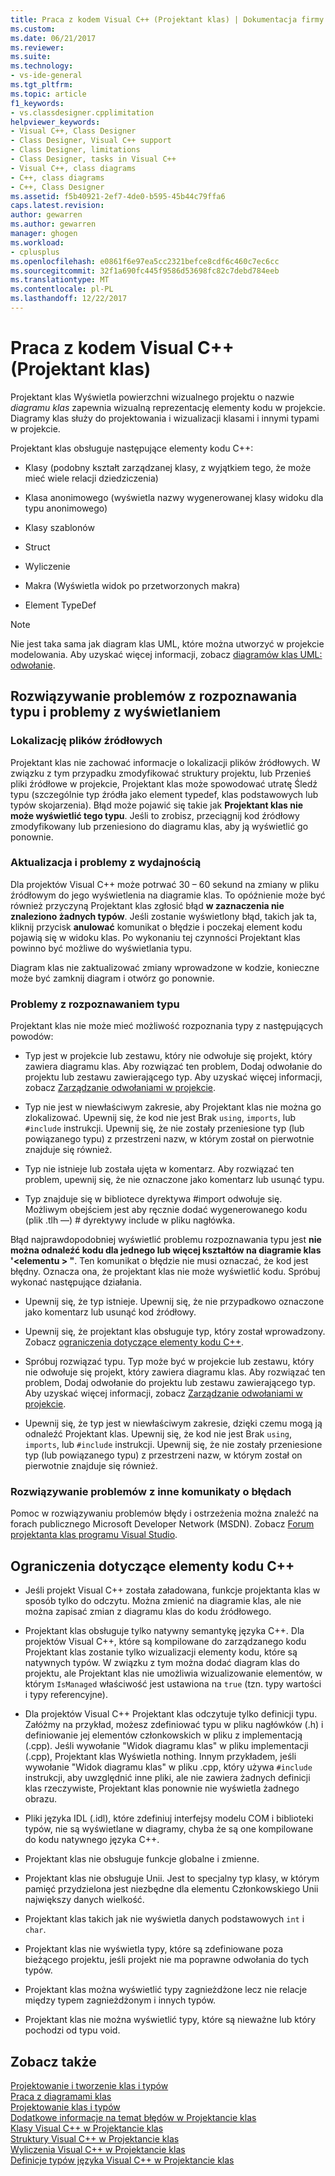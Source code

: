 ```yaml
---
title: Praca z kodem Visual C++ (Projektant klas) | Dokumentacja firmy Microsoft
ms.custom: 
ms.date: 06/21/2017
ms.reviewer: 
ms.suite: 
ms.technology:
- vs-ide-general
ms.tgt_pltfrm: 
ms.topic: article
f1_keywords:
- vs.classdesigner.cpplimitation
helpviewer_keywords:
- Visual C++, Class Designer
- Class Designer, Visual C++ support
- Class Designer, limitations
- Class Designer, tasks in Visual C++
- Visual C++, class diagrams
- C++, class diagrams
- C++, Class Designer
ms.assetid: f5b40921-2ef7-4de0-b595-45b44c79ffa6
caps.latest.revision: 
author: gewarren
ms.author: gewarren
manager: ghogen
ms.workload:
- cplusplus
ms.openlocfilehash: e0861f6e97ea5cc2321befce8cdf6c460c7ec6cc
ms.sourcegitcommit: 32f1a690fc445f9586d53698fc82c7debd784eeb
ms.translationtype: MT
ms.contentlocale: pl-PL
ms.lasthandoff: 12/22/2017
---
```

# <a name="working-with-visual-c-code-class-designer"></a>Praca z kodem Visual C++ (Projektant klas)
Projektant klas Wyświetla powierzchni wizualnego projektu o nazwie *diagramu klas* zapewnia wizualną reprezentację elementy kodu w projekcie. Diagramy klas służy do projektowania i wizualizacji klasami i innymi typami w projekcie.  

Projektant klas obsługuje następujące elementy kodu C++:  

-   Klasy (podobny kształt zarządzanej klasy, z wyjątkiem tego, że może mieć wiele relacji dziedziczenia)  

-   Klasa anonimowego (wyświetla nazwy wygenerowanej klasy widoku dla typu anonimowego)  

-   Klasy szablonów  

-   Struct  

-   Wyliczenie  

-   Makra (Wyświetla widok po przetworzonych makra)  

-   Element TypeDef  

> [!NOTE]
>  Nie jest taka sama jak diagram klas UML, które można utworzyć w projekcie modelowania. Aby uzyskać więcej informacji, zobacz [diagramów klas UML: odwołanie](../../modeling/uml-class-diagrams-reference.md).  

## <a name="troubleshooting-type-resolution-and-display-issues"></a>Rozwiązywanie problemów z rozpoznawania typu i problemy z wyświetlaniem  

### <a name="location-of-source-files"></a>Lokalizację plików źródłowych  
Projektant klas nie zachować informacje o lokalizacji plików źródłowych. W związku z tym przypadku zmodyfikować struktury projektu, lub Przenieś pliki źródłowe w projekcie, Projektant klas może spowodować utratę Śledź typu (szczególnie typ źródła jako element typedef, klas podstawowych lub typów skojarzenia). Błąd może pojawić się takie jak **Projektant klas nie może wyświetlić tego typu**. Jeśli to zrobisz, przeciągnij kod źródłowy zmodyfikowany lub przeniesiono do diagramu klas, aby ją wyświetlić go ponownie.  

### <a name="update-and-performance-issues"></a>Aktualizacja i problemy z wydajnością  
Dla projektów Visual C++ może potrwać 30 – 60 sekund na zmiany w pliku źródłowym do jego wyświetlenia na diagramie klas. To opóźnienie może być również przyczyną Projektant klas zgłosić błąd **w zaznaczenia nie znaleziono żadnych typów**. Jeśli zostanie wyświetlony błąd, takich jak ta, kliknij przycisk **anulować** komunikat o błędzie i poczekaj element kodu pojawią się w widoku klas. Po wykonaniu tej czynności Projektant klas powinno być możliwe do wyświetlania typu.  

Diagram klas nie zaktualizować zmiany wprowadzone w kodzie, konieczne może być zamknij diagram i otwórz go ponownie.  

### <a name="type-resolution-issues"></a>Problemy z rozpoznawaniem typu  
Projektant klas nie może mieć możliwość rozpoznania typy z następujących powodów:  
  
-   Typ jest w projekcie lub zestawu, który nie odwołuje się projekt, który zawiera diagramu klas. Aby rozwiązać ten problem, Dodaj odwołanie do projektu lub zestawu zawierającego typ. Aby uzyskać więcej informacji, zobacz [Zarządzanie odwołaniami w projekcie](../managing-references-in-a-project.md).  
  
-   Typ nie jest w niewłaściwym zakresie, aby Projektant klas nie można go zlokalizować. Upewnij się, że kod nie jest Brak `using`, `imports`, lub `#include` instrukcji. Upewnij się, że nie zostały przeniesione typ (lub powiązanego typu) z przestrzeni nazw, w którym został on pierwotnie znajduje się również.  

-   Typ nie istnieje lub została ujęta w komentarz. Aby rozwiązać ten problem, upewnij się, że nie oznaczone jako komentarz lub usunąć typu.  

-   Typ znajduje się w bibliotece dyrektywa #import odwołuje się. Możliwym obejściem jest aby ręcznie dodać wygenerowanego kodu (plik .tlh —) # dyrektywy include w pliku nagłówka.  

Błąd najprawdopodobniej wyświetlić problemu rozpoznawania typu jest **nie można odnaleźć kodu dla jednego lub więcej kształtów na diagramie klas '\<elementu > "**. Ten komunikat o błędzie nie musi oznaczać, że kod jest błędny. Oznacza ona, że projektant klas nie może wyświetlić kodu. Spróbuj wykonać następujące działania.  

-   Upewnij się, że typ istnieje. Upewnij się, że nie przypadkowo oznaczone jako komentarz lub usunąć kod źródłowy.  

-   Upewnij się, że projektant klas obsługuje typ, który został wprowadzony. Zobacz [ograniczenia dotyczące elementy kodu C++](#limitations).  

-   Spróbuj rozwiązać typu. Typ może być w projekcie lub zestawu, który nie odwołuje się projekt, który zawiera diagramu klas. Aby rozwiązać ten problem, Dodaj odwołanie do projektu lub zestawu zawierającego typ. Aby uzyskać więcej informacji, zobacz [Zarządzanie odwołaniami w projekcie](../managing-references-in-a-project.md).  

-   Upewnij się, że typ jest w niewłaściwym zakresie, dzięki czemu mogą ją odnaleźć Projektant klas. Upewnij się, że kod nie jest Brak `using`, `imports`, lub `#include` instrukcji. Upewnij się, że nie zostały przeniesione typ (lub powiązanego typu) z przestrzeni nazw, w którym został on pierwotnie znajduje się również.  

### <a name="troubleshooting-other-error-messages"></a>Rozwiązywanie problemów z inne komunikaty o błędach  
Pomoc w rozwiązywaniu problemów błędy i ostrzeżenia można znaleźć na forach publicznego Microsoft Developer Network (MSDN). Zobacz [Forum projektanta klas programu Visual Studio](http://go.microsoft.com/fwlink/?linkid=160754).  

##  <a name="limitations"></a>Ograniczenia dotyczące elementy kodu C++  

-   Jeśli projekt Visual C++ została załadowana, funkcje projektanta klas w sposób tylko do odczytu. Można zmienić na diagramie klas, ale nie można zapisać zmian z diagramu klas do kodu źródłowego.  

-   Projektant klas obsługuje tylko natywny semantykę języka C++. Dla projektów Visual C++, które są kompilowane do zarządzanego kodu Projektant klas zostanie tylko wizualizacji elementy kodu, które są natywnych typów. W związku z tym można dodać diagram klas do projektu, ale Projektant klas nie umożliwia wizualizowanie elementów, w którym `IsManaged` właściwość jest ustawiona na `true` (tzn. typy wartości i typy referencyjne).  

-   Dla projektów Visual C++ Projektant klas odczytuje tylko definicji typu. Załóżmy na przykład, możesz zdefiniować typu w pliku nagłówków (.h) i definiowanie jej elementów członkowskich w pliku z implementacją (.cpp). Jeśli wywołanie "Widok diagramu klas" w pliku implementacji (.cpp), Projektant klas Wyświetla nothing. Innym przykładem, jeśli wywołanie "Widok diagramu klas" w pliku .cpp, który używa `#include` instrukcji, aby uwzględnić inne pliki, ale nie zawiera żadnych definicji klas rzeczywiste, Projektant klas ponownie nie wyświetla żadnego obrazu.  

-   Pliki języka IDL (.idl), które zdefiniuj interfejsy modelu COM i biblioteki typów, nie są wyświetlane w diagramy, chyba że są one kompilowane do kodu natywnego języka C++.  

-   Projektant klas nie obsługuje funkcje globalne i zmienne.  

-   Projektant klas nie obsługuje Unii. Jest to specjalny typ klasy, w którym pamięć przydzielona jest niezbędne dla elementu Członkowskiego Unii największy danych wielkość.  

-   Projektant klas takich jak nie wyświetla danych podstawowych `int` i `char`.  

-   Projektant klas nie wyświetla typy, które są zdefiniowane poza bieżącego projektu, jeśli projekt nie ma poprawne odwołania do tych typów.  

-   Projektant klas można wyświetlić typy zagnieżdżone lecz nie relacje między typem zagnieżdżonym i innych typów.  

-   Projektant klas nie można wyświetlić typy, które są nieważne lub który pochodzi od typu void.  

## <a name="see-also"></a>Zobacz także
[Projektowanie i tworzenie klas i typów](designing-and-viewing-classes-and-types.md)   
[Praca z diagramami klas](working-with-class-diagrams.md)   
[Projektowanie klas i typów](designing-classes-and-types.md)   
[Dodatkowe informacje na temat błędów w Projektancie klas](additional-information-about-errors.md)   
[Klasy Visual C++ w Projektancie klas](visual-cpp-classes.md)   
[Struktury Visual C++ w Projektancie klas](visual-cpp-structures.md)   
[Wyliczenia Visual C++ w Projektancie klas](visual-cpp-enumerations.md)   
[Definicje typów języka Visual C++ w Projektancie klas](visual-cpp-typedefs.md)
